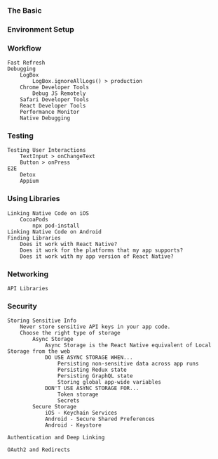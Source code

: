 ### The Basic

### Environment Setup

### Workflow

    Fast Refresh
    Debugging
        LogBox
            LogBox.ignoreAllLogs() > production
        Chrome Developer Tools
            Debug JS Remotely
        Safari Developer Tools
        React Developer Tools
        Performance Monitor
        Native Debugging

### Testing

    Testing User Interactions
        TextInput > onChangeText
        Button > onPress
    E2E
        Detox
        Appium

### Using Libraries

    Linking Native Code on iOS
        CocoaPods
            npx pod-install
    Linking Native Code on Android
    Finding Libraries
        Does it work with React Native?
        Does it work for the platforms that my app supports?
        Does it work with my app version of React Native?

### Networking

    API Libraries

### Security

    Storing Sensitive Info
        Never store sensitive API keys in your app code.
        Choose the right type of storage
            Async Storage
                Async Storage is the React Native equivalent of Local Storage from the web
                DO USE ASYNC STORAGE WHEN...
                    Persisting non-sensitive data across app runs
                    Persisting Redux state
                    Persisting GraphQL state
                    Storing global app-wide variables
                DON'T USE ASYNC STORAGE FOR...
                    Token storage
                    Secrets
            Secure Storage
                iOS - Keychain Services
                Android - Secure Shared Preferences
                Android - Keystore

    Authentication and Deep Linking
        
    OAuth2 and Redirects
